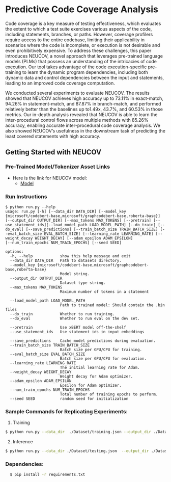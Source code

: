 # Predictive Code Coverage Analysis
Code coverage is a key measure of testing effectiveness, which evaluates the extent to which a test suite exercises various aspects of the code, including statements, branches, or paths. However, coverage profilers require access to the entire codebase, limiting their applicability in scenarios where the code is incomplete, or execution is not desirable and even prohibitively expensive. To address these challenges, this paper introduces NEUCOV, a novel approach that leverages pre-trained language models (PLMs) that possess an understanding of the intricacies of code execution. Our tool takes advantage of the code execution-specific pre-training to learn the dynamic program dependencies, including both dynamic data and control dependencies between the input and statements, leading to an improved code coverage computation. 

We conducted several experiments to evaluate NEUCOV. The results showed that NEUCOV achieves high accuracy up to 73.11% in exact-match, 94.26% in statement-match, and 87.87% in branch-match, and performed relatively better than the baselines up to1.49x, 43.7%, and 60.53% in those metrics. Our in-depth analysis revealed that NEUCOV is able to learn the inter-procedural control flows across multiple methods with 85.26% accuracy, enabling accurate inter-procedural code coverage analysis. We also showed NEUCOV’s usefulness in the downstream task of predicting the least covered statements with high accuracy.

## Getting Started with NEUCOV


### Pre-Trained Model/Tokenizer Asset Links

- Here is the link for NEUCOV model:
  - [Model](https://drive.google.com/file/d/10eyuGINrsiDE_P2kiXY9qYK47caMuuBf/view?usp=sharing)


### Run Instructions
  
```
$ python run.py --help     
usage: run.py [-h] [--data_dir DATA_DIR] [--model_key {microsoft/codebert-base,microsoft/graphcodebert-base,roberta-base}] [--output_dir OUTPUT_DIR] [--max_tokens MAX_TOKENS] [--pretrain] [--use_statement_ids][--load_model_path LOAD_MODEL_PATH] [--do_train] [--do_eval] [--save_predictions] [--train_batch_size TRAIN_BATCH_SIZE] [--eval_batch_size EVAL_BATCH_SIZE] [--learning_rate LEARNING_RATE] [--weight_decay WEIGHT_DECAY] [--adam_epsilon ADAM_EPSILON]
[--num_train_epochs NUM_TRAIN_EPOCHS] [--seed SEED]

options:
  -h, --help            show this help message and exit
  --data_dir DATA_DIR   Path to datasets directory.
  --model_key {microsoft/codebert-base,microsoft/graphcodebert-base,roberta-base}
                        Model string.
  --output_dir OUTPUT_DIR
                        Dataset type string.
  --max_tokens MAX_TOKENS
                        Maximum number of tokens in a statement

  --load_model_path LOAD_MODEL_PATH
                        Path to trained model: Should contain the .bin files
  --do_train            Whether to run training.
  --do_eval             Whether to run eval on the dev set.

  --pretrain            Use xBERT model off-the-shelf
  --use_statement_ids   Use statement ids in input embeddings 

  --save_predictions    Cache model predictions during evaluation.
  --train_batch_size TRAIN_BATCH_SIZE
                        Batch size per GPU/CPU for training.
  --eval_batch_size EVAL_BATCH_SIZE
                        Batch size per GPU/CPU for evaluation.
  --learning_rate LEARNING_RATE
                        The initial learning rate for Adam.
  --weight_decay WEIGHT_DECAY
                        Weight decay for Adam optimizer.
  --adam_epsilon ADAM_EPSILON
                        Epsilon for Adam optimizer.
  --num_train_epochs NUM_TRAIN_EPOCHS
                        Total number of training epochs to perform.
  --seed SEED           random seed for initialization

``` 

### Sample Commands for Replicating Experiments:
1. Training
```bash
$ python run.py --data_dir  ./Dataset/training.json --output_dir ./Dataset/outputs/ --do_train
```
2. Inference
```bash
$ python run.py --data_dir ./Dataset/testing.json  --output_dir ./Dataset/outputs/ --do_eval --load_model_path ./Dataset/outputs/model.ckpt
```

### Dependencies:
```bash
  $ pip install -r requirements.txt
```
